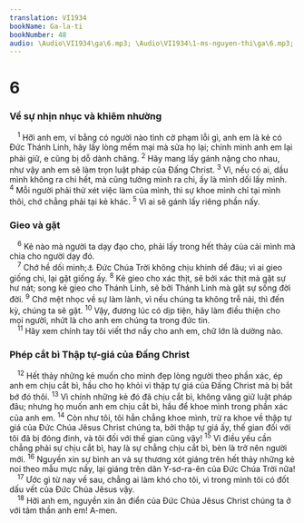 ```yaml
---
translation: VI1934
bookName: Ga-la-ti 
bookNumber: 48
audio: \Audio\VI1934\ga\6.mp3; \Audio\VI1934\1-ms-nguyen-thi\ga\6.mp3; \Audio\VI1934\2-ms-david-dong\ga\6.mp3
---
```


<div class="title"><h1>6</h1><h3>Về sự nhịn nhục và khiêm nhường</h3></div>
<span class="verse ga_6_1"> <sup>1</sup> Hỡi anh em, ví bằng có người nào tình cờ phạm lỗi gì, anh em là kẻ có Đức Thánh Linh, hãy lấy lòng mềm mại mà sửa họ lại; chính mình anh em lại phải giữ, e cũng bị dỗ dành chăng. </span>
<span class="verse ga_6_2"><sup>2</sup> Hãy mang lấy gánh nặng cho nhau, như vậy anh em sẽ làm trọn luật pháp của Đấng Christ. </span>
<span class="verse ga_6_3"><sup>3</sup> Vì, nếu có ai, dầu mình không ra chi hết, mà cũng tưởng mình ra chi, ấy là mình dối lấy mình. </span>
<span class="verse ga_6_4"><sup>4</sup> Mỗi người phải thử xét việc làm của mình, thì sự khoe mình chỉ tại mình thôi, chớ chẳng phải tại kẻ khác. </span>
<span class="verse ga_6_5"><sup>5</sup> Vì ai sẽ gánh lấy riêng phần nấy. <br/></span>
<div class="title"><h3>Gieo và gặt</h3></div>
<span class="verse ga_6_6"> <sup>6</sup> Kẻ nào mà người ta dạy đạo cho, phải lấy trong hết thảy của cải mình mà chia cho người dạy đó. <br/></span>
<span class="verse ga_6_7"> <sup>7</sup> Chớ hề dối mình;<a data-toggle="tooltip" data-placement="bottom" title="Nt: Đừng để mình bị lừa dối">⚓</a> Đức Chúa Trời không chịu khinh dể đâu; vì ai gieo giống chi, lại gặt giống ấy. </span>
<span class="verse ga_6_8"><sup>8</sup> Kẻ gieo cho xác thịt, sẽ bởi xác thịt mà gặt sự hư nát; song kẻ gieo cho Thánh Linh, sẽ bởi Thánh Linh mà gặt sự sống đời đời. </span>
<span class="verse ga_6_9"><sup>9</sup> Chớ mệt nhọc về sự làm lành, vì nếu chúng ta không trễ nải, thì đến kỳ, chúng ta sẽ gặt. </span>
<span class="verse ga_6_10"><sup>10</sup> Vậy, đương lúc có dịp tiện, hãy làm điều thiện cho mọi người, nhứt là cho anh em chúng ta trong đức tin. <br/></span>
<span class="verse ga_6_11"> <sup>11</sup> Hãy xem chính tay tôi viết thơ nầy cho anh em, chữ lớn là dường nào. <br/></span>
<div class="title"><h3>Phép cắt bì Thập tự-giá của Đấng Christ</h3></div>
<span class="verse ga_6_12"> <sup>12</sup> Hết thảy những kẻ muốn cho mình đẹp lòng người theo phần xác, ép anh em chịu cắt bì, hầu cho họ khỏi vì thập tự giá của Đấng Christ mà bị bắt bớ đó thôi. </span>
<span class="verse ga_6_13"><sup>13</sup> Vì chính những kẻ đó đã chịu cắt bì, không vâng giữ luật pháp đâu; nhưng họ muốn anh em chịu cắt bì, hầu để khoe mình trong phần xác của anh em. </span>
<span class="verse ga_6_14"><sup>14</sup> Còn như tôi, tôi hẳn chẳng khoe mình, trừ ra khoe về thập tự giá của Đức Chúa Jêsus Christ chúng ta, bởi thập tự giá ấy, thế gian đối với tôi đã bị đóng đinh, và tôi đối với thế gian cũng vậy! </span>
<span class="verse ga_6_15"><sup>15</sup> Vì điều yếu cần chẳng phải sự chịu cắt bì, hay là sự chẳng chịu cắt bì, bèn là trở nên người mới. </span>
<span class="verse ga_6_16"><sup>16</sup> Nguyền xin sự bình an và sự thương xót giáng trên hết thảy những kẻ noi theo mẫu mực nầy, lại giáng trên dân Y-sơ-ra-ên của Đức Chúa Trời nữa! <br/></span>
<span class="verse ga_6_17"> <sup>17</sup> Ước gì từ nay về sau, chẳng ai làm khó cho tôi, vì trong mình tôi có đốt dấu vết của Đức Chúa Jêsus vậy. <br/></span>
<span class="verse ga_6_18"> <sup>18</sup> Hỡi anh em, nguyền xin ân điển của Đức Chúa Jêsus Christ chúng ta ở với tâm thần anh em! A-men. <br/></span>
